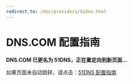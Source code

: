 ```yaml
---
redirect_to: /doc/providers/51dns.html
---
```


# DNS.COM 配置指南

**DNS.COM 已更名为 51DNS，正在重定向到新页面...**

如果页面未自动跳转，请点击：[51DNS 配置指南](51dns.md)
